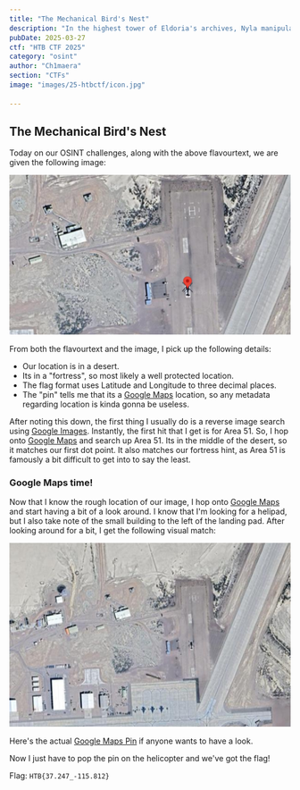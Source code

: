```yaml
---
title: "The Mechanical Bird's Nest"
description: "In the highest tower of Eldoria's archives, Nyla manipulates a crystal scrying glass, focusing on a forbidden fortress in the desert kingdoms. The Queen's agents have discovered a strange mechanical bird within the fortress walls—an unusual flying machine whose exact position could reveal strategic secrets. Nyla's fingers trace precise measurement runes across the crystal's surface as the aerial image sharpens. Her magical lattice grid overlays the vision, calculating exact distances and positions. The blue runes along her sleeves pulse rhythmically as coordinates appear in glowing script. Another hidden truth uncovered by the realm's premier information seeker, who knows that even the most distant secrets cannot hide from one who sees with magical precision. \nThe Mechanical Bird’s Nest: `HTB{XX.XXX_-XXX.XXX}` \nExample: `HTB{48.858_-222.294}` Latitude and longitude format with a dash separating the coordinates"
pubDate: 2025-03-27
ctf: "HTB CTF 2025"
category: "osint"
author: "Ch1maera"
section: "CTFs"
image: "images/25-htbctf/icon.jpg" 

---
```


## The Mechanical Bird's Nest

Today on our OSINT challenges, along with the above flavourtext, we are given the following image: 

![image of The Mechanical Bird's Nest](images/25-htbctf/themechanicalbirdsnest.png)


From both the flavourtext and the image, I pick up the following details: 
- Our location is in a desert.
- Its in a "fortress", so most likely a well protected location.
- The flag format uses Latitude and Longitude to three decimal places. 
- The "pin" tells me that its a [Google Maps](https://www.google.com/maps) location, so any metadata regarding location is kinda gonna be useless. 

After noting this down, the first thing I usually do is a reverse image search using [Google Images](https://images.google.com/). Instantly, the first hit that I get is for Area 51. So, I hop onto [Google Maps](https://www.google.com/maps) and search up Area 51. Its in the middle of the desert, so it matches our first dot point. It also matches our fortress hint, as Area 51 is famously a bit difficult to get into to say the least.

### Google Maps time!

Now that I know the rough location of our image, I hop onto [Google Maps](https://www.google.com/maps) and start having a bit of a look around. I know that I'm looking for a helipad, but I also take note of the small building to the left of the landing pad. After looking around for a bit, I get the following visual match:

![image of The Mechanical Bird's Nest Visual Match](images/25-htbctf/themechanicalbirdsnestvisualmatch.png)

Here's the actual [Google Maps Pin](https://www.google.com/maps/place/Area+51,+NV,+USA/@37.2474748,-115.8129848,209m/data=!3m1!1e3!4m6!3m5!1s0x80b81baaba3e8c81:0x970427e38e6237ae!8m2!3d37.2430548!4d-115.7930198!16zL20vMHlqcQ?entry=ttu&g_ep=EgoyMDI1MDMyNC4wIKXMDSoASAFQAw%3D%3D) if anyone wants to have a look. 

Now I just have to pop the pin on the helicopter and we've got the flag!

Flag: `HTB{37.247_-115.812}`








